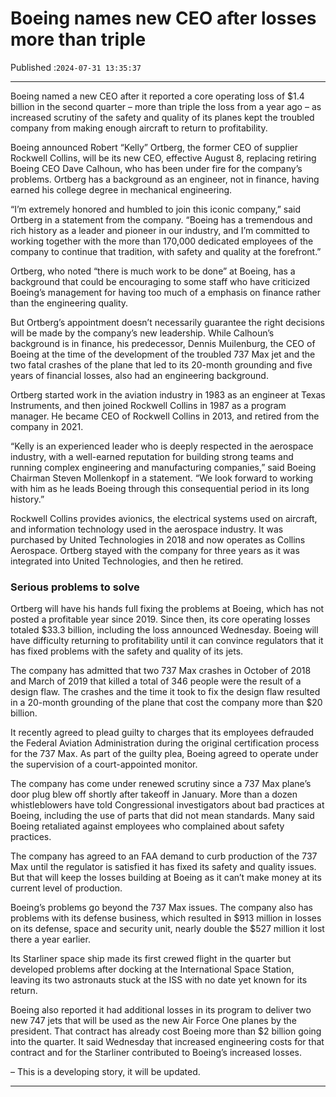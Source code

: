 # Boeing names new CEO after losses more than triple

Published :`2024-07-31 13:35:37`

---

Boeing named a new CEO after it reported a core operating loss of $1.4 billion in the second quarter – more than triple the loss from a year ago – as increased scrutiny of the safety and quality of its planes kept the troubled company from making enough aircraft to return to profitability.

Boeing announced Robert “Kelly” Ortberg, the former CEO of supplier Rockwell Collins, will be its new CEO, effective August 8, replacing retiring Boeing CEO Dave Calhoun, who has been under fire for the company’s problems. Ortberg has a background as an engineer, not in finance, having earned his college degree in mechanical engineering.

“I’m extremely honored and humbled to join this iconic company,” said Ortberg in a statement from the company. “Boeing has a tremendous and rich history as a leader and pioneer in our industry, and I’m committed to working together with the more than 170,000 dedicated employees of the company to continue that tradition, with safety and quality at the forefront.”

Ortberg, who noted “there is much work to be done” at Boeing, has a background that could be encouraging to some staff who have criticized Boeing’s management for having too much of a emphasis on finance rather than the engineering quality.

But Ortberg’s appointment doesn’t necessarily guarantee the right decisions will be made by the company’s new leadership. While Calhoun’s background is in finance, his predecessor, Dennis Muilenburg, the CEO of Boeing at the time of the development of the troubled 737 Max jet and the two fatal crashes of the plane that led to its 20-month grounding and five years of financial losses, also had an engineering background.

Ortberg started work in the aviation industry in 1983 as an engineer at Texas Instruments, and then joined Rockwell Collins in 1987 as a program manager. He became CEO of Rockwell Collins in 2013, and retired from the company in 2021.

“Kelly is an experienced leader who is deeply respected in the aerospace industry, with a well-earned reputation for building strong teams and running complex engineering and manufacturing companies,” said Boeing Chairman Steven Mollenkopf in a statement. “We look forward to working with him as he leads Boeing through this consequential period in its long history.”

Rockwell Collins provides avionics, the electrical systems used on aircraft, and information technology used in the aerospace industry. It was purchased by United Technologies in 2018 and now operates as Collins Aerospace. Ortberg stayed with the company for three years as it was integrated into United Technologies, and then he retired.

### Serious problems to solve

Ortberg will have his hands full fixing the problems at Boeing, which has not posted a profitable year since 2019. Since then, its core operating losses totaled $33.3 billion, including the loss announced Wednesday. Boeing will have difficulty returning to profitability until it can convince regulators that it has fixed problems with the safety and quality of its jets.

The company has admitted that two 737 Max crashes in October of 2018 and March of 2019 that killed a total of 346 people were the result of a design flaw. The crashes and the time it took to fix the design flaw resulted in a 20-month grounding of the plane that cost the company more than $20 billion.

It recently agreed to plead guilty to charges that its employees defrauded the Federal Aviation Administration during the original certification process for the 737 Max. As part of the guilty plea, Boeing agreed to operate under the supervision of a court-appointed monitor.

The company has come under renewed scrutiny since a 737 Max plane’s door plug blew off shortly after takeoff in January. More than a dozen whistleblowers have told Congressional investigators about bad practices at Boeing, including the use of parts that did not mean standards. Many said Boeing retaliated against employees who complained about safety practices.

The company has agreed to an FAA demand to curb production of the 737 Max until the regulator is satisfied it has fixed its safety and quality issues. But that will keep the losses building at Boeing as it can’t make money at its current level of production.

Boeing’s problems go beyond the 737 Max issues. The company also has problems with its defense business, which resulted in $913 million in losses on its defense, space and security unit, nearly double the $527 million it lost there a year earlier.

Its Starliner space ship made its first crewed flight in the quarter but developed problems after docking at the International Space Station, leaving its two astronauts stuck at the ISS with no date yet known for its return.

Boeing also reported it had additional losses in its program to deliver two new 747 jets that will be used as the new Air Force One planes by the president. That contract has already cost Boeing more than $2 billion going into the quarter. It said Wednesday that increased engineering costs for that contract and for the Starliner contributed to Boeing’s increased losses.

– This is a developing story, it will be updated.

---

